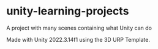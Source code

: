 # unity-learning-projects
A project with many scenes containing what Unity can do

Made with Unity 2022.3.14f1 using the 3D URP Template.
